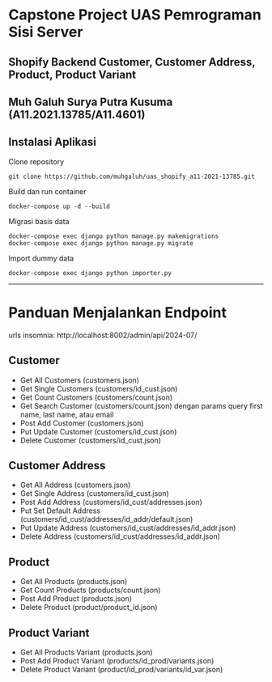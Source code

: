 
# Capstone Project UAS Pemrograman Sisi Server
## Shopify Backend Customer, Customer Address, Product, Product Variant

Muh Galuh Surya Putra Kusuma (A11.2021.13785/A11.4601)
----------

## Instalasi Aplikasi


Clone repository

    git clone https://github.com/muhgaluh/uas_shopify_a11-2021-13785.git

Build dan run container

    docker-compose up -d --build

Migrasi basis data

    docker-compose exec django python manage.py makemigrations 
    docker-compose exec django python manage.py migrate

Import dummy data

    docker-compose exec django python importer.py

----------

# Panduan Menjalankan Endpoint
urls insomnia: http://localhost:8002/admin/api/2024-07/
## Customer
- Get All Customers (customers.json)
- Get Single Customers (customers/id_cust.json)
- Get Count Customers (customers/count.json)
- Get Search Customer (customers/count.json) dengan params query first name, last name, atau email
- Post Add Customer (customers.json)
- Put Update Customer (customers/id_cust.json)
- Delete Customer (customers/id_cust.json)
## Customer Address
- Get All Address (customers.json)
- Get Single Address (customers/id_cust.json)
- Post Add Address (customers/id_cust/addresses.json)
- Put Set Default Address (customers/id_cust/addresses/id_addr/default.json)
- Put Update Address (customers/id_cust/addresses/id_addr.json)
- Delete Address (customers/id_cust/addresses/id_addr.json)
## Product
- Get All Products (products.json)
- Get Count Products (products/count.json)
- Post Add Product (products.json)
- Delete Product (product/product_id.json)
## Product Variant
- Get All Products Variant (products.json)
- Post Add Product Variant (products/id_prod/variants.json)
- Delete Product Variant (product/id_prod/variants/id_var.json)